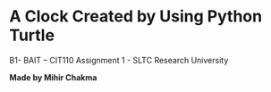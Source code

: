# A Clock Created by Using Python Turtle

B1- BAIT – CIT110 Assignment 1 - SLTC Research University

<b>Made by Mihir Chakma</b>
